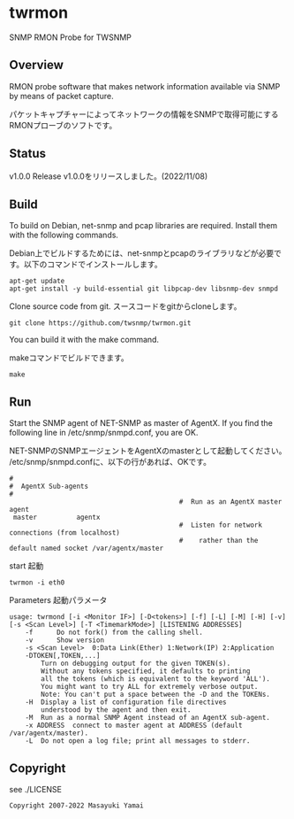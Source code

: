# twrmon
SNMP RMON Probe for TWSNMP

## Overview

RMON probe software that makes network information available via SNMP by means of packet capture.

パケットキャプチャーによってネットワークの情報をSNMPで取得可能にするRMONプローブのソフトです。

## Status

v1.0.0 Release
v1.0.0をリリースしました。(2022/11/08)  

## Build

To build on Debian, net-snmp and pcap libraries are required. Install them with the following commands.

Debian上でビルドするためには、net-snmpとpcapのライブラリなどが必要です。以下のコマンドでインストールします。

```
apt-get update 
apt-get install -y build-essential git libpcap-dev libsnmp-dev snmpd
```

Clone source code from git.
スースコードをgitからcloneします。

```
git clone https://github.com/twsnmp/twrmon.git
```
You can build it with the make command.

makeコマンドでビルドできます。

```
make
```

## Run

Start the SNMP agent of NET-SNMP as master of AgentX.
If you find the following line in /etc/snmp/snmpd.conf, you are OK.

NET-SNMPのSNMPエージェントをAgentXのmasterとして起動してください。
/etc/snmp/snmpd.confに、以下の行があれば、OKです。

```
#
#  AgentX Sub-agents
#
                                           #  Run as an AgentX master agent
 master          agentx
                                           #  Listen for network connections (from localhost)
                                           #    rather than the default named socket /var/agentx/master
```

start
起動
```
twrmon -i eth0
```


Parameters
起動パラメータ

```
usage: twrmond [-i <Monitor IF>] [-D<tokens>] [-f] [-L] [-M] [-H] [-v] [-s <Scan Level>] [-T <TimemarkMode>] [LISTENING ADDRESSES]
	-f      Do not fork() from the calling shell.
	-v      Show version
	-s <Scan Level>  0:Data Link(Ether) 1:Network(IP) 2:Application
	-DTOKEN[,TOKEN,...]
		Turn on debugging output for the given TOKEN(s).
		Without any tokens specified, it defaults to printing
		all the tokens (which is equivalent to the keyword 'ALL').
		You might want to try ALL for extremely verbose output.
		Note: You can't put a space between the -D and the TOKENs.
	-H	Display a list of configuration file directives
		understood by the agent and then exit.
	-M	Run as a normal SNMP Agent instead of an AgentX sub-agent.
	-x ADDRESS	connect to master agent at ADDRESS (default /var/agentx/master).
	-L	Do not open a log file; print all messages to stderr.
```

## Copyright

see ./LICENSE

```
Copyright 2007-2022 Masayuki Yamai
```

